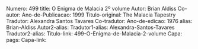 Numero: 499
title: O Enigma de Malacia 2º volume
Autor: Brian Aldiss
Co-autor: 
Ano-de-Publicacao: 1999
Titulo-original: The Malacia Tapestry
Tradutor: Alexandra Santos Tavares
Co-tradutor: 
Ano-de-edicao: 1976
alias: Brian-Aldiss
Autor2-alias: 
Tradutor1-alias: Alexandra-Santos-Tavares
Tradutor2-alias: 
Titulo-link: 499-O-Enigma-de-Malacia-2-volume
Capa: 
pags: 
Capa-link: 